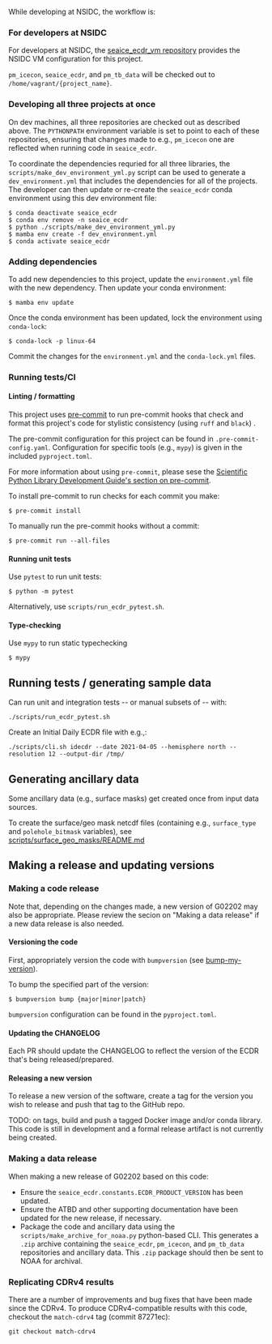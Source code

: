 While developing at NSIDC, the workflow is:

### For developers at NSIDC

For developers at NSIDC, the [seaice_ecdr_vm
repository](https://bitbucket.org/nsidc/seaice_ecdr_vm/src/main/) provides the
NSIDC VM configuration for this project.

`pm_icecon`, `seaice_ecdr`, and `pm_tb_data` will be checked out to
`/home/vagrant/{project_name}`.

### Developing all three projects at once

On dev machines, all three repositories are checked out as described above. The
`PYTHONPATH` environment variable is set to point to each of these repositories,
ensuring that changes made to e.g., `pm_icecon` one are reflected when running
code in `seaice_ecdr`.

To coordinate the dependencies requried for all three libraries, the
`scripts/make_dev_environment_yml.py` script can be used to generate a
`dev_environment.yml` that includes the dependencies for all of the
projects. The developer can then update or re-create the `seaice_ecdr` conda
environment using this dev environment file:


```
$ conda deactivate seaice_ecdr
$ conda env remove -n seaice_ecdr
$ python ./scripts/make_dev_environment_yml.py
$ mamba env create -f dev_environment.yml
$ conda activate seaice_ecdr
```

### Adding dependencies

To add new dependencies to this project, update the `environment.yml` file with
the new dependency. Then update your conda environment:

```
$ mamba env update
```

Once the conda environment has been updated, lock the environment using `conda-lock`:

```
$ conda-lock -p linux-64
```

Commit the changes for the `environment.yml` and the `conda-lock.yml` files.


### Running tests/CI

#### Linting / formatting
This project uses [pre-commit](https://pre-commit.com/) to run pre-commit hooks
that check and format this project's code for stylistic consistency (using
`ruff` and `black`) .

The pre-commit configuration for this project can be found in
`.pre-commit-config.yaml`. Configuration for specific tools (e.g., `mypy`) is
given in the included `pyproject.toml`.

For more information about using `pre-commit`, please sese the [Scientific
Python Library Development Guide's section on
pre-commit](https://learn.scientific-python.org/development/guides/gha-basic/#pre-commit).

To install pre-commit to run checks for each commit you make:

```
$ pre-commit install
```

To manually run the pre-commit hooks without a commit:

```
$ pre-commit run --all-files
```

#### Running unit tests

Use `pytest` to run unit tests:

```
$ python -m pytest
```

Alternatively, use `scripts/run_ecdr_pytest.sh`.

#### Type-checking

Use `mypy` to run static typechecking

```
$ mypy
```

## Running tests / generating sample data

Can run unit and integration tests -- or manual subsets of -- with:
    
    ./scripts/run_ecdr_pytest.sh

Create an Initial Daily ECDR file with e.g.,:

    ./scripts/cli.sh idecdr --date 2021-04-05 --hemisphere north --resolution 12 --output-dir /tmp/


## Generating ancillary data

Some ancillary data (e.g., surface masks) get created once from input data
sources.

To create the surface/geo mask netcdf files (containing e.g., `surface_type` and
`polehole_bitmask` variables), see
[scripts/surface_geo_masks/README.md](scripts/surface_geo_masks/README.md)


## Making a release and updating versions

### Making a code release

Note that, depending on the changes made, a new version of G02202 may also be
appropriate. Please review the secion on "Making a data release" if a new data
release is also needed.

#### Versioning the code

First, appropriately version the code with `bumpversion` (see
[bump-my-version](https://github.com/callowayproject/bump-my-version)).

To bump the specified part of the version:

```
$ bumpversion bump {major|minor|patch}
```

`bumpversion` configuration can be found in the `pyproject.toml`.

#### Updating the CHANGELOG

Each PR should update the CHANGELOG to reflect the version of the ECDR that's
being released/prepared.

#### Releasing a new version

To release a new version of the software, create a tag for the version you wish
to release and push that tag to the GitHub repo.

TODO: on tags, build and push a tagged Docker image and/or conda library. This
code is still in development and a formal release artifact is not currently
being created.


### Making a data release

When making a new release of G02202 based on this code:

* Ensure the `seaice_ecdr.constants.ECDR_PRODUCT_VERSION` has been updated.
* Ensure the ATBD and other supporting documentation have been updated for the
  new release, if necessary.
* Package the code and ancillary data using the
  `scripts/make_archive_for_noaa.py` python-based CLI. This generates a `.zip`
  archive containing the `seaice_ecdr`, `pm_icecon`, and `pm_tb_data`
  repositories and ancillary data. This `.zip` package should then be sent to
  NOAA for archival.


### Replicating CDRv4 results

There are a number of improvements and bug fixes that have been made since the
CDRv4. To produce CDRv4-compatible results with this code, checkout the
`match-cdrv4` tag (commit 87271ec):

```
git checkout match-cdrv4
```

